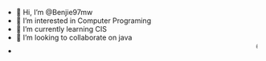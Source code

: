 - 👋 Hi, I’m @Benjie97mw
- 👀 I’m interested in Computer Programing
- 🌱 I’m currently learning CIS
- 💞️ I’m looking to collaborate on java
- <Marquee> 📫 How to reach me +265888737830 Whatsapp only lol </Marquee>

<!---
Benjie97mw/Benjie97mw is a ✨ special ✨ repository because its `README.md` (this file) appears on your GitHub profile.
You can click the Preview link to take a look at your changes.
--->
